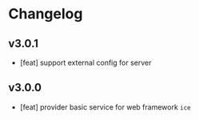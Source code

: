 # Changelog

## v3.0.1

- [feat] support external config for server

## v3.0.0

- [feat] provider basic service for web framework `ice`